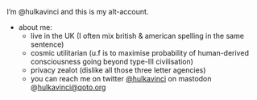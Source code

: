 I’m @hulkavinci and this is my alt-account. 

- about me:
  - live in the UK (I often mix british & american spelling in the same sentence)
  - cosmic utilitarian (u.f is to maximise probability of human-derived consciousness going beyond type-III civilisation)
  - privacy zealot (dislike all those three letter agencies)
  - you can reach me on twitter [@hulkavinci](https://twitter.com/hulkavinci) on mastodon @hulkavinci@qoto.org

